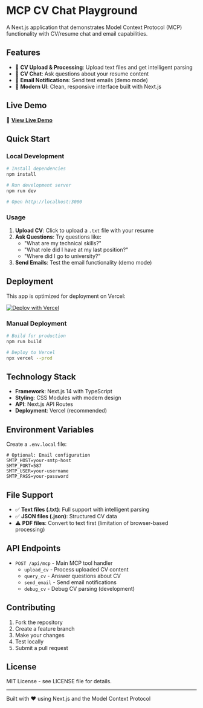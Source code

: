 # MCP CV Chat Playground

A Next.js application that demonstrates Model Context Protocol (MCP) functionality with CV/resume chat and email capabilities.

## Features

- 📄 **CV Upload & Processing**: Upload text files and get intelligent parsing
- 💬 **CV Chat**: Ask questions about your resume content
- 📧 **Email Notifications**: Send test emails (demo mode)
- 🎨 **Modern UI**: Clean, responsive interface built with Next.js

## Live Demo

🚀 **[View Live Demo](https://your-app.vercel.app)**

## Quick Start

### Local Development

```bash
# Install dependencies
npm install

# Run development server
npm run dev

# Open http://localhost:3000
```

### Usage

1. **Upload CV**: Click to upload a `.txt` file with your resume
2. **Ask Questions**: Try questions like:
   - "What are my technical skills?"
   - "What role did I have at my last position?"
   - "Where did I go to university?"
3. **Send Emails**: Test the email functionality (demo mode)

## Deployment

This app is optimized for deployment on Vercel:

[![Deploy with Vercel](https://vercel.com/button)](https://vercel.com/new/clone?repository-url=https://github.com/your-username/mcp-cv-chat)

### Manual Deployment

```bash
# Build for production
npm run build

# Deploy to Vercel
npx vercel --prod
```

## Technology Stack

- **Framework**: Next.js 14 with TypeScript
- **Styling**: CSS Modules with modern design
- **API**: Next.js API Routes
- **Deployment**: Vercel (recommended)

## Environment Variables

Create a `.env.local` file:

```env
# Optional: Email configuration
SMTP_HOST=your-smtp-host
SMTP_PORT=587
SMTP_USER=your-username
SMTP_PASS=your-password
```

## File Support

- ✅ **Text files (.txt)**: Full support with intelligent parsing
- ✅ **JSON files (.json)**: Structured CV data
- ⚠️ **PDF files**: Convert to text first (limitation of browser-based processing)

## API Endpoints

- `POST /api/mcp` - Main MCP tool handler
  - `upload_cv` - Process uploaded CV content
  - `query_cv` - Answer questions about CV
  - `send_email` - Send email notifications
  - `debug_cv` - Debug CV parsing (development)

## Contributing

1. Fork the repository
2. Create a feature branch
3. Make your changes
4. Test locally
5. Submit a pull request

## License

MIT License - see LICENSE file for details.

---

Built with ❤️ using Next.js and the Model Context Protocol